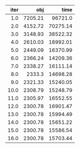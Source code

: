 |   iter |       obj |       time |
| ------:| ---------:| ----------:|
|  $1.0$ | $7205.21$ |  $96721.0$ |
|  $2.0$ | $4152.72$ | $70275.14$ |
|  $3.0$ | $3148.93$ | $38522.32$ |
|  $4.0$ | $2610.03$ | $18992.01$ |
|  $5.0$ | $2449.09$ | $16370.99$ |
|  $6.0$ | $2366.24$ | $14209.36$ |
|  $7.0$ | $2338.27$ | $16111.14$ |
|  $8.0$ |  $2333.3$ | $14698.28$ |
|  $9.0$ | $2321.33$ | $15240.05$ |
| $10.0$ | $2308.79$ | $15248.79$ |
| $11.0$ | $2305.97$ | $16552.55$ |
| $12.0$ | $2300.78$ | $16901.47$ |
| $13.0$ | $2300.78$ | $15994.49$ |
| $14.0$ | $2300.78$ | $15651.22$ |
| $15.0$ | $2300.78$ | $15586.54$ |
| $16.0$ | $2300.78$ | $15703.44$ |

